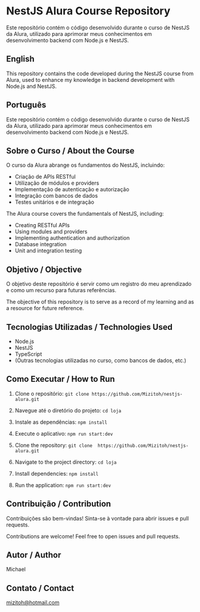 # NestJS Alura Course Repository

Este repositório contém o código desenvolvido durante o curso de NestJS da Alura, utilizado para aprimorar meus conhecimentos em desenvolvimento backend com Node.js e NestJS.

## English

This repository contains the code developed during the NestJS course from Alura, used to enhance my knowledge in backend development with Node.js and NestJS.

## Português

Este repositório contém o código desenvolvido durante o curso de NestJS da Alura, utilizado para aprimorar meus conhecimentos em desenvolvimento backend com Node.js e NestJS.

## Sobre o Curso / About the Course

O curso da Alura abrange os fundamentos do NestJS, incluindo:

* Criação de APIs RESTful
* Utilização de módulos e providers
* Implementação de autenticação e autorização
* Integração com bancos de dados
* Testes unitários e de integração

The Alura course covers the fundamentals of NestJS, including:

* Creating RESTful APIs
* Using modules and providers
* Implementing authentication and authorization
* Database integration
* Unit and integration testing

## Objetivo / Objective

O objetivo deste repositório é servir como um registro do meu aprendizado e como um recurso para futuras referências.

The objective of this repository is to serve as a record of my learning and as a resource for future reference.

## Tecnologias Utilizadas / Technologies Used

* Node.js
* NestJS
* TypeScript
* (Outras tecnologias utilizadas no curso, como bancos de dados, etc.)

## Como Executar / How to Run

1.  Clone o repositório: `git clone https://github.com/Mizitoh/nestjs-alura.git`
2.  Navegue até o diretório do projeto: `cd loja`
3.  Instale as dependências: `npm install`
4.  Execute o aplicativo: `npm run start:dev`

1.  Clone the repository: `git clone  https://github.com/Mizitoh/nestjs-alura.git`
2.  Navigate to the project directory: `cd loja`
3.  Install dependencies: `npm install`
4.  Run the application: `npm run start:dev`

## Contribuição / Contribution

Contribuições são bem-vindas! Sinta-se à vontade para abrir issues e pull requests.

Contributions are welcome! Feel free to open issues and pull requests.

## Autor / Author

Michael

## Contato / Contact

mizitoh@hotmail.com